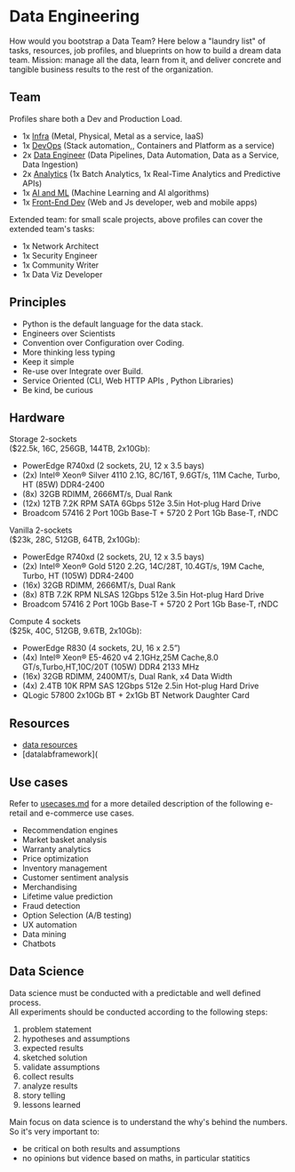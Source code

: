 # Data Engineering

How would you bootstrap a Data Team? Here below a "laundry list" of tasks, resources, job profiles, and blueprints on how to build a dream data team. Mission: manage all the data, learn from it, and deliver concrete and tangible business results to the rest of the organization.

## Team

Profiles share both a Dev and Production Load.
 - 1x [Infra](profiles/infra.md) (Metal, Physical, Metal as a service, IaaS)
 - 1x [DevOps](profiles/devops.md) (Stack automation,, Containers and Platform as a service)
 - 2x [Data Engineer](profiles/data.md) (Data Pipelines, Data Automation, Data as a Service, Data Ingestion)
 - 2x [Analytics](profiles/analytics.md) (1x Batch Analytics, 1x Real-Time Analytics and Predictive APIs)
 - 1x [AI and ML](profiles/ai.md) (Machine Learning and AI algorithms)
 - 1x [Front-End Dev](profiles/frontend.md) (Web and Js developer, web and mobile apps)

Extended team: for small scale projects, above profiles can cover the  extended team's tasks:

 - 1x Network Architect
 - 1x Security Engineer
 - 1x Community Writer
 - 1x Data Viz Developer

## Principles

 - Python is the default language for the data stack.
 - Engineers over Scientists
 - Convention over Configuration over Coding.
 - More thinking less typing
 - Keep it simple
 - Re-use over Integrate over Build.
 - Service Oriented (CLI, Web HTTP APIs , Python Libraries)
 - Be kind, be curious

## Hardware

Storage 2-sockets  
($22.5k, 16C, 256GB, 144TB, 2x10Gb):
  - PowerEdge R740xd (2 sockets, 2U, 12 x 3.5 bays)
  - (2x) Intel® Xeon® Silver 4110 2.1G, 8C/16T, 9.6GT/s, 11M Cache, Turbo, HT (85W) DDR4-2400
  - (8x) 32GB RDIMM, 2666MT/s, Dual Rank
  - (12x) 12TB 7.2K RPM SATA 6Gbps 512e 3.5in Hot-plug Hard Drive
  - Broadcom 57416 2 Port 10Gb Base-T + 5720 2 Port 1Gb Base-T, rNDC

Vanilla 2-sockets  
($23k, 28C, 512GB, 64TB, 2x10Gb):
  - PowerEdge R740xd (2 sockets, 2U, 12 x 3.5 bays)
  - (2x) Intel® Xeon® Gold 5120 2.2G, 14C/28T, 10.4GT/s, 19M Cache, Turbo, HT (105W) DDR4-2400
  - (16x) 32GB RDIMM, 2666MT/s, Dual Rank
  - (8x) 8TB 7.2K RPM NLSAS 12Gbps 512e 3.5in Hot-plug Hard Drive
  - Broadcom 57416 2 Port 10Gb Base-T + 5720 2 Port 1Gb Base-T, rNDC

Compute 4 sockets  
($25k, 40C, 512GB, 9.6TB, 2x10Gb):
  - PowerEdge R830 (4 sockets, 2U, 16 x 2.5”)
  - (4x) Intel® Xeon® E5-4620 v4 2.1GHz,25M Cache,8.0 GT/s,Turbo,HT,10C/20T (105W) DDR4 2133 MHz
  - (16x) 32GB RDIMM, 2400MT/s, Dual Rank, x4 Data Width
  - (4x) 2.4TB 10K RPM SAS 12Gbps 512e 2.5in Hot-plug Hard Drive
  - QLogic 57800 2x10Gb BT + 2x1Gb BT Network Daughter Card

## Resources
 - [data resources](resources.md)
 - [datalabframework](

## Use cases
Refer to [usecases.md](usecases.md) for a more detailed description of the following e-retail and e-commerce use cases.

 -  Recommendation engines
 -  Market basket analysis
 -  Warranty analytics
 -  Price optimization
 -  Inventory management
 -  Customer sentiment analysis
 -  Merchandising
 -  Lifetime value prediction
 -  Fraud detection
 -  Option Selection (A/B testing)
 -  UX automation
 -  Data mining
 -  Chatbots

## Data Science
Data science must be conducted with a predictable and well defined process.  
All experiments should be conducted according to the following steps:

 1. problem statement
 2. hypotheses and assumptions
 3. expected results
 4. sketched solution
 5. validate assumptions
 6. collect results
 7. analyze results
 8. story telling
 9. lessons learned
 
Main focus on data science is to understand the why's behind the numbers. So it's very important to:
 - be critical on both results and assumptions
 - no opinions but vidence based on maths, in particular statitics
 
